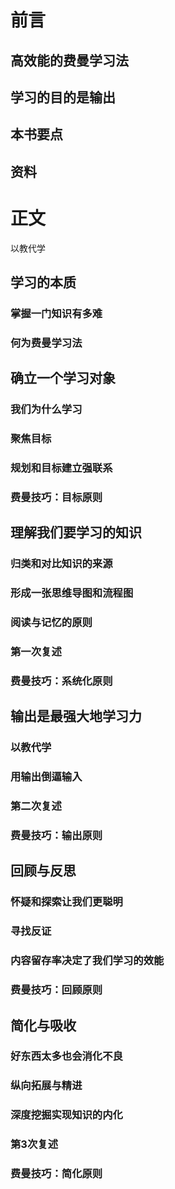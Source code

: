 # 前言
## 高效能的费曼学习法
## 学习的目的是输出
## 本书要点
## 资料
# 正文
以教代学
## 学习的本质
### 掌握一门知识有多难
### 何为费曼学习法
## 确立一个学习对象
### 我们为什么学习
### 聚焦目标
### 规划和目标建立强联系
### 费曼技巧：目标原则
## 理解我们要学习的知识
### 归类和对比知识的来源
### 形成一张思维导图和流程图
### 阅读与记忆的原则
### 第一次复述
### 费曼技巧：系统化原则
## 输出是最强大地学习力
### 以教代学
### 用输出倒逼输入
### 第二次复述
### 费曼技巧：输出原则
## 回顾与反思
### 怀疑和探索让我们更聪明
### 寻找反证
### 内容留存率决定了我们学习的效能
### 费曼技巧：回顾原则
## 简化与吸收
### 好东西太多也会消化不良
### 纵向拓展与精进
### 深度挖掘实现知识的内化
### 第3次复述
### 费曼技巧：简化原则 

